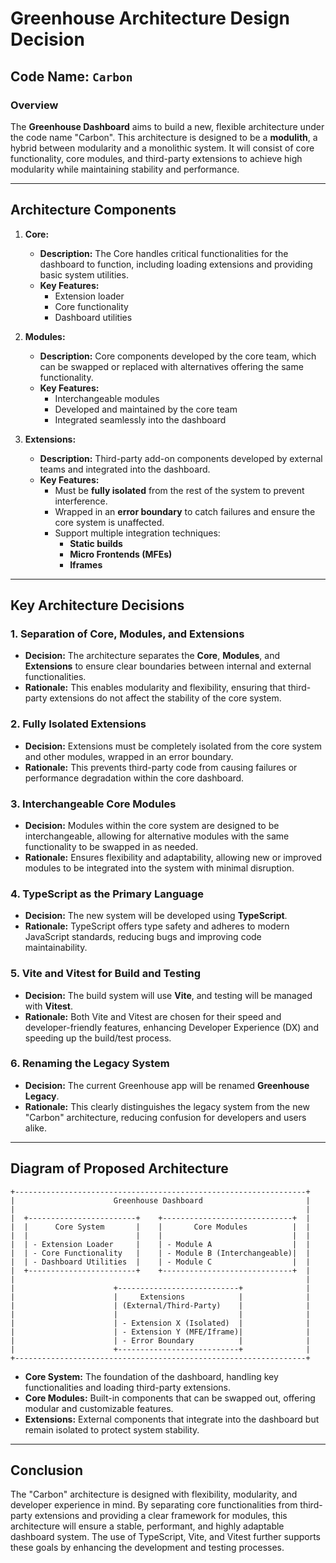 # Greenhouse Architecture Design Decision

## Code Name: `Carbon`

### Overview

The **Greenhouse Dashboard** aims to build a new, flexible architecture under the code name "Carbon". This architecture is designed to be a **modulith**, a hybrid between modularity and a monolithic system. It will consist of core functionality, core modules, and third-party extensions to achieve high modularity while maintaining stability and performance.

---

## Architecture Components

1. **Core:**

   - **Description:** The Core handles critical functionalities for the dashboard to function, including loading extensions and providing basic system utilities.
   - **Key Features:**
     - Extension loader
     - Core functionality
     - Dashboard utilities

2. **Modules:**

   - **Description:** Core components developed by the core team, which can be swapped or replaced with alternatives offering the same functionality.
   - **Key Features:**
     - Interchangeable modules
     - Developed and maintained by the core team
     - Integrated seamlessly into the dashboard

3. **Extensions:**
   - **Description:** Third-party add-on components developed by external teams and integrated into the dashboard.
   - **Key Features:**
     - Must be **fully isolated** from the rest of the system to prevent interference.
     - Wrapped in an **error boundary** to catch failures and ensure the core system is unaffected.
     - Support multiple integration techniques:
       - **Static builds**
       - **Micro Frontends (MFEs)**
       - **Iframes**

---

## Key Architecture Decisions

### 1. **Separation of Core, Modules, and Extensions**

- **Decision:** The architecture separates the **Core**, **Modules**, and **Extensions** to ensure clear boundaries between internal and external functionalities.
- **Rationale:** This enables modularity and flexibility, ensuring that third-party extensions do not affect the stability of the core system.

### 2. **Fully Isolated Extensions**

- **Decision:** Extensions must be completely isolated from the core system and other modules, wrapped in an error boundary.
- **Rationale:** This prevents third-party code from causing failures or performance degradation within the core dashboard.

### 3. **Interchangeable Core Modules**

- **Decision:** Modules within the core system are designed to be interchangeable, allowing for alternative modules with the same functionality to be swapped in as needed.
- **Rationale:** Ensures flexibility and adaptability, allowing new or improved modules to be integrated into the system with minimal disruption.

### 4. **TypeScript as the Primary Language**

- **Decision:** The new system will be developed using **TypeScript**.
- **Rationale:** TypeScript offers type safety and adheres to modern JavaScript standards, reducing bugs and improving code maintainability.

### 5. **Vite and Vitest for Build and Testing**

- **Decision:** The build system will use **Vite**, and testing will be managed with **Vitest**.
- **Rationale:** Both Vite and Vitest are chosen for their speed and developer-friendly features, enhancing Developer Experience (DX) and speeding up the build/test process.

### 6. **Renaming the Legacy System**

- **Decision:** The current Greenhouse app will be renamed **Greenhouse Legacy**.
- **Rationale:** This clearly distinguishes the legacy system from the new "Carbon" architecture, reducing confusion for developers and users alike.

---

## Diagram of Proposed Architecture

```
+-----------------------------------------------------------------+
|                      Greenhouse Dashboard                       |
|                                                                 |
|  +------------------------+    +-----------------------------+  |
|  |      Core System       |    |       Core Modules          |  |
|  |                        |    |                             |  |
|  | - Extension Loader     |    | - Module A                  |  |
|  | - Core Functionality   |    | - Module B (Interchangeable)|  |
|  | - Dashboard Utilities  |    | - Module C                  |  |
|  +------------------------+    +-----------------------------+  |
|                                                                 |
|                      +---------------------------+              |
|                      |     Extensions            |              |
|                      | (External/Third-Party)    |              |
|                      |                           |              |
|                      | - Extension X (Isolated)  |              |
|                      | - Extension Y (MFE/Iframe)|              |
|                      | - Error Boundary          |              |
|                      +---------------------------+              |
+-----------------------------------------------------------------+
```

- **Core System:** The foundation of the dashboard, handling key functionalities and loading third-party extensions.
- **Core Modules:** Built-in components that can be swapped out, offering modular and customizable features.
- **Extensions:** External components that integrate into the dashboard but remain isolated to protect system stability.

---

## Conclusion

The "Carbon" architecture is designed with flexibility, modularity, and developer experience in mind. By separating core functionalities from third-party extensions and providing a clear framework for modules, this architecture will ensure a stable, performant, and highly adaptable dashboard system. The use of TypeScript, Vite, and Vitest further supports these goals by enhancing the development and testing processes.
